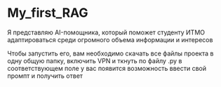 # My_first_RAG
Я представляю AI-помощника, который поможет студенту ИТМО адаптироваться среди огромного объема информации и интересов

Чтобы запустить его, вам необходимо скачать все файлы проекта в одну общую папку, включить VPN и ткнуть по файлу .py в соответствующем поле у вас появится возможность ввести свой промпт и получить ответ
